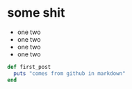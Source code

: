 ﻿# some shit

* one two
* one two
* one two
* one two

```ruby
def first_post
  puts "comes from github in markdown"
end
